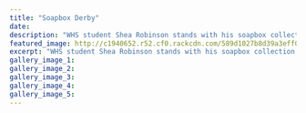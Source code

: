 ```yaml
---
title: "Soapbox Derby"
date: 
description: "WHS student Shea Robinson stands with his soapbox collection. The Totalspan Soapbox Derby on Monday 23 January on Queens Park Hill in Wanganui..."
featured_image: http://c1940652.r52.cf0.rackcdn.com/589d1027b8d39a3eff0028fa/SheaRobinson-Soap-Box-derby-18-Jan-2017-midweek.jpg
excerpt: "WHS student Shea Robinson stands with his soapbox collection. The Totalspan Soapbox Derby on Monday 23 January on Queens Park Hill in Wanganui."
gallery_image_1: 
gallery_image_2: 
gallery_image_3: 
gallery_image_4: 
gallery_image_5: 
---
```


